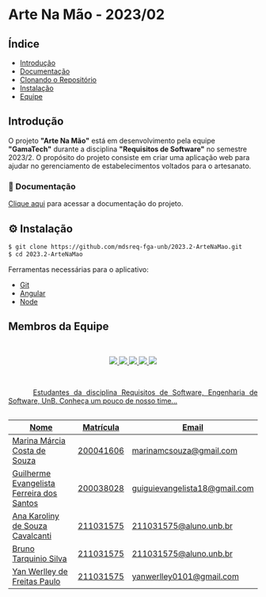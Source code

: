 # Arte Na Mão - 2023/02


##  Índice 

* [Introdução](#Introdução)
* [Documentação](#Documentação)
* [Clonando o Repositório](#Clonando-o-repositório)
* [Instalação](#Instalação)
* [Equipe](#Equipe)

## Introdução

O projeto **"Arte Na Mão"** está em desenvolvimento pela equipe **"GamaTech"** durante a disciplina **"Requisitos de Software"** no semestre 2023/2. O propósito do projeto consiste em criar uma aplicação web para ajudar no gerenciamento de estabelecimentos voltados para o artesanato. 


### 🤝 Documentação

[Clique aqui](https://mdsreq-fga-unb.github.io/2023.2-ArteNaMao/) para acessar a documentação do projeto. 


## ⚙️ Instalação
```bash
$ git clone https://github.com/mdsreq-fga-unb/2023.2-ArteNaMao.git
$ cd 2023.2-ArteNaMao
```

Ferramentas necessárias para o aplicativo:

* [Git](https://git-scm.com/)
* [Angular](https://angular.io/)
* [Node](https://nodejs.org/)


## <h2><span style="color: #F3910A;"></span> Membros da Equipe </h2>


<br/>
<p align="center">
     <a href="https://github.com/The-Boss-Nina"> <img src="https://user-images.githubusercontent.com/78980848/268765215-184fd9b7-1d4e-46b8-b891-3460da024389.png"</a>
     <a href="https://github.com/guinuto"> <img src="https://user-images.githubusercontent.com/78980848/268767567-f7c5bdd2-2680-4a8c-91c8-265cd29c29c0.jpg"</a>
    <a href="https://github.com/AnaKarolinyCavalcanti"> <img src="https://user-images.githubusercontent.com/78980848/268768459-b6444a7d-7030-4181-9f3a-c21e30ebf8aa.jpg"</a>
    <a href="https://github.com/brunotarquinio"> <img src="https://user-images.githubusercontent.com/78980848/268769921-c2550a6b-f406-4c04-b92d-522f6bfc4cba.jpg"</a>
     <a href="https://github.com/YanWerlley"> <img src="https://user-images.githubusercontent.com/78980848/268772682-338e37ae-33f2-4ad7-bb52-3e8496de2a53.jpg"</a>
</p>

<br/>

<p style="text-indent: 50px;text-align: justify;">Estudantes da disciplina Requisitos de Software, Engenharia de Software, UnB. Conheça um pouco de nosso time...</p>

<div style="-webkit-display: flex;
       display: flex;
       -webkit-align-items: center;
       align-items: center;
       -webkit-justify-content: center;
       justify-content: center;">

<table>
<thead>
<tr>
<th>Nome</th>
<th>Matrícula</th>
<th>Email</th>
</tr>
</thead>
<tbody>
<tr>
<td><a href="https://github.com/The-Boss-Nina">Marina Márcia Costa de Souza</a></td>
<td>200041606</td>
<td>marinamcsouza@gmail.com</td>
</tr>
<tr>
<td><a href="https://github.com/guinuto">Guilherme Evangelista Ferreira dos Santos</a></td>
<td>200038028</td>
<td>guiguievangelista18@gmail.com</td>
</tr>
<tr>
<td><a href="https://github.com/AnaKarolinyCavalcanti">Ana Karoliny de Souza Cavalcanti</a></td>
<td>211031575</td>
<td>211031575@aluno.unb.br</td>
</tr>
<tr>
<td><a href="https://github.com/brunotarquinio">Bruno Tarquinio Silva</a></td>
<td>211031575</td>
<td>211031575@aluno.unb.br</td>
</tr>
<tr>
<td><a href="https://github.com/YanWerlley">Yan Werlley de Freitas Paulo</a></td>
<td>211031575</td>
<td>yanwerlley0101@gmail.com</td>
</tr>
</tbody>
</table>
</div>
